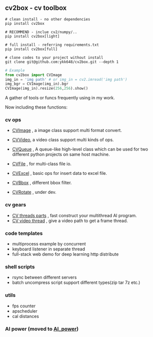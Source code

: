 ## cv2box - cv toolbox

```shell
# clean install - no other dependencies
pip install cv2box

# RECOMMEND - inclue cv2/numpy/.. 
pip install cv2box[light] 

# full install - referring requirements.txt
pip install cv2box[full]

# clone codes to your project without install
git clone git@github.com:ykk648/cv2box.git --depth 1
```

```python
# Example
from cv2box import CVImage
img_in = 'img path' # or img_in = cv2.imread('img path')
img_bgr = CVImage(img_in).bgr
CVImage(img_in).resize(256,256).show()
```

A gather of tools or funcs frequently using in my work.

Now including these functions:

### cv ops

- [CVImage](./cv_ops#cv-image) , a image class support multi format convert.

- [CVVideo](./cv_ops#cv-video), a video class support multi kinds of ops.

- [CVQueue](./cv_ops#cv-queue) , A queue-like high-level class which can be used for two different python projects on same host machine.

- [CVFile](./cv_ops#cv-file) , for multi-class file io.

- [CVExcel](./cv_ops#cv-excel) , basic ops for insert data to excel file.

- [CVBbox](./cv_ops) , different bbox filter.

- [CVRotate](./cv_ops) , under dev.

### cv gears

- [CV threads parts](./cv_gears#CV-Threads-Parts) , fast construct your multithread AI program.
- [CV video thread](./cv_gears#CV-Video-Thread) , give a video path to get a frame thread.

### code templates

- multiprocess example by concurrent
- keyboard listener in separate thread
- full-stack web demo for deep learning http distribute

### shell scripts

- rsync between different servers
- batch uncompress script support different types(zip tar 7z etc.)

### utils

- fps counter
- apscheduler
- cal distances

### AI power (moved to [AI_power](https://github.com/ykk648/AI_power))
